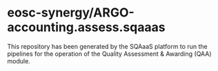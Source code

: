# eosc-synergy/ARGO-accounting.assess.sqaaas
This repository has been generated by the SQAaaS platform to run the pipelines
for the operation of the
Quality Assessment & Awarding (QAA)
module.